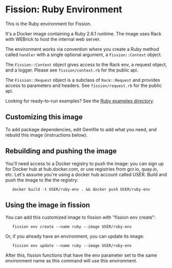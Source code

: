 # Fission: Ruby Environment

This is the Ruby environment for Fission.

It's a Docker image containing a Ruby 2.6.1 runtime. The image uses
Rack with WEBrick to host the internal web server.

The environment works via convention where you create a Ruby method
called `handler` with a single optional argument, a `Fission::Context`
object.

The `Fission::Context` object gives access to the Rack env, a
request object, and a logger. Please see `fission/context.rb` for the
public api.

The `Fission::Request` object is a subclass of `Rack::Request` and
provides access to parameters and headers. See `fission/request.rb`
for the public api.

Looking for ready-to-run examples? See the [Ruby examples directory](../../examples/ruby).

## Customizing this image

To add package dependencies, edit Gemfile to add what you
need, and rebuild this image (instructions below).

## Rebuilding and pushing the image

You'll need access to a Docker registry to push the image: you can
sign up for Docker hub at hub.docker.com, or use registries from
gcr.io, quay.io, etc.  Let's assume you're using a docker hub account
called USER.  Build and push the image to the the registry:

```
   docker build -t USER/ruby-env . && docker push USER/ruby-env
```

## Using the image in fission

You can add this customized image to fission with "fission env
create":

```
   fission env create --name ruby --image USER/ruby-env
```

Or, if you already have an environment, you can update its image:

```
   fission env update --name ruby --image USER/ruby-env
```

After this, fission functions that have the env parameter set to the
same environment name as this command will use this environment.
